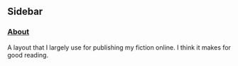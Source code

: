 ## Sidebar

### [About](/about)

A layout that I largely use for publishing my fiction online. I think it makes for good reading.

